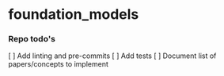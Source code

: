 # foundation_models

### Repo todo's
[ ] Add linting and pre-commits 
[ ] Add tests
[ ] Document list of papers/concepts to implement